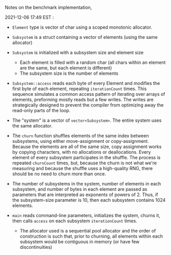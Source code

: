 Notes on the benchmark implementation,
<!-- $TimeStamp$ --> 2021-12-06 17:49 EST <!-- $TimeStamp$ -->:

* `Element` type is vector of char using a scoped monotonic allocator.

* `Subsystem` is a struct containing a vector of elements (using the same
allocator)

* `Subsystem` is initialized with a subsystem size and element size
    * Each element is filled with a random char (all chars within an element
      are the same, but each element is different)
    * The subsystem size is the number of elements

* `Subsystem::access` reads each byte of every Element and modifies the first
  byte of each element, repeating `iterationCount` times.  This sequence
  simulates a common access pattern of iterating over arrays of elements,
  preforming mostly reads but a few writes.  The writes are strategically
  designed to prevent the compiler from optimizing away the read-only parts of
  the loop.

* The "system" is a vector of `vector<Subsystem>`.  The entire system uses the
  same allocator.

* The `churn` function shuffles elements of the same index between subsystems,
  using either move-assignment or copy-assignment.  Because the elements are
  all of the same size, copy assignment works by copying characters, with no
  allocations or deallocations.  Every element of every subsystem participates
  in the shuffle.  The process is repeated `churnCount` times, but, because the
  churn is not what we're measuring and because the shuffle uses a high-quality
  RNG, there should be no need to churn more than once.

* The number of subsystems in the system, number of elements in each subsystem,
  and number of bytes in each element are passed as parameters that are
  interpreted as exponents of powers of 2.  Thus, if the subsystem-size
  parameter is 10, then each subsystem contains 1024 elements.

* `main` reads command-line parameters, initializes the system, churns it, then
  calls `access` on each subsystem `iterationCount` times.

   * The allocator used is a sequential pool allocator and the order of
     construction is such that, prior to churning, all elements within each
     subsystem would be contiguous in memory (or have few discontinuities)
